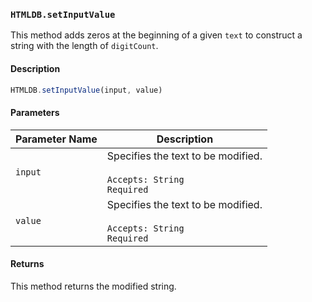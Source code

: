 ### `HTMLDB.setInputValue`

This method adds zeros at the beginning of a given `text` to construct a string with the length of `digitCount`.

#### Description

```javascript
HTMLDB.setInputValue(input, value)
```

#### Parameters

| Parameter Name             | Description                               |
| -------------------------- | ----------------------------------------- |
| `input` | Specifies the text to be modified.<br><br>`Accepts: String`<br>`Required` |
| `value` | Specifies the text to be modified.<br><br>`Accepts: String`<br>`Required` |

#### Returns

This method returns the modified string.